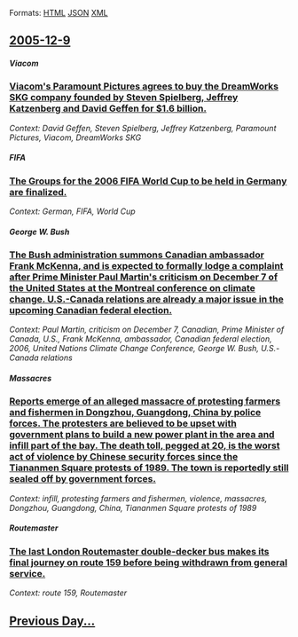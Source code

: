 
Formats: [HTML](2005/12/9/index.html)  [JSON](2005/12/9/index.json)  [XML](2005/12/9/index.xml)  

## [2005-12-9](/news/2005/12/9/index.md)

##### Viacom
### [ Viacom's Paramount Pictures agrees to buy the DreamWorks SKG company founded by Steven Spielberg, Jeffrey Katzenberg and David Geffen for $1.6 billion. ](/news/2005/12/9/viacom-s-paramount-pictures-agrees-to-buy-the-dreamworks-skg-company-founded-by-steven-spielberg-jeffrey-katzenberg-and-david-geffen-for.md)
_Context: David Geffen, Steven Spielberg, Jeffrey Katzenberg, Paramount Pictures, Viacom, DreamWorks SKG_

##### FIFA
### [ The Groups for the 2006 FIFA World Cup to be held in Germany are finalized. ](/news/2005/12/9/the-groups-for-the-2006-fifa-world-cup-to-be-held-in-germany-are-finalized.md)
_Context: German, FIFA, World Cup_

##### George W. Bush
### [ The Bush administration summons Canadian ambassador Frank McKenna, and is expected to formally lodge a complaint after Prime Minister Paul Martin's criticism on December 7 of the United States at the Montreal conference on climate change. U.S.-Canada relations are already a major issue in the upcoming Canadian federal election. ](/news/2005/12/9/the-bush-administration-summons-canadian-ambassador-frank-mckenna-and-is-expected-to-formally-lodge-a-complaint-after-prime-minister-paul.md)
_Context: Paul Martin, criticism on December 7, Canadian, Prime Minister of Canada, U.S., Frank McKenna, ambassador, Canadian federal election, 2006, United Nations Climate Change Conference, George W. Bush, U.S.-Canada relations_

##### Massacres
### [ Reports emerge of an alleged massacre of protesting farmers and fishermen in Dongzhou, Guangdong, China by police forces. The protesters are believed to be upset with government plans to build a new power plant in the area and infill part of the bay. The death toll, pegged at 20, is the worst act of violence by Chinese security forces since the Tiananmen Square protests of 1989. The town is reportedly still sealed off by government forces. ](/news/2005/12/9/reports-emerge-of-an-alleged-massacre-of-protesting-farmers-and-fishermen-in-dongzhou-guangdong-china-by-police-forces-the-protesters-ar.md)
_Context: infill, protesting farmers and fishermen, violence, massacres, Dongzhou, Guangdong, China, Tiananmen Square protests of 1989_

##### Routemaster
### [ The last London Routemaster double-decker bus makes its final journey on route 159 before being withdrawn from general service. ](/news/2005/12/9/the-last-london-routemaster-double-decker-bus-makes-its-final-journey-on-route-159-before-being-withdrawn-from-general-service.md)
_Context: route 159, Routemaster_

## [Previous Day...](/news/2005/12/8/index.md)


